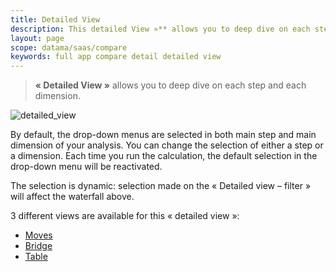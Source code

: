 ```yaml
---
title: Detailed View
description: This detailed View »** allows you to deep dive on each step and each dimension.
layout: page
scope: datama/saas/compare
keywords: full app compare detail detailed view
---
```


> **« Detailed View »** allows you to deep dive on each step and each dimension.

![detailed_view]({{site.url}}/{{site.baseurl}}/core_app/new/compare/interface/images/moves.jpg)

By default, the drop-down menus are selected in both main step and main dimension of your analysis. You can change the selection of either a step or a dimension. Each time you run the calculation, the default selection in the drop-down menu will be reactivated.

The selection is dynamic: selection made on the « Detailed view – filter » will affect the waterfall above.

3 different views are available for this « detailed view »:
* [Moves]({{site.url}}/{{site.baseurl}}/core_app/new/compare/interface/moves.html)
* [Bridge]({{site.url}}/{{site.baseurl}}/core_app/new/compare/interface/bridge.html)
* [Table]({{site.url}}/{{site.baseurl}}/core_app/new/compare/interface/table.html)
